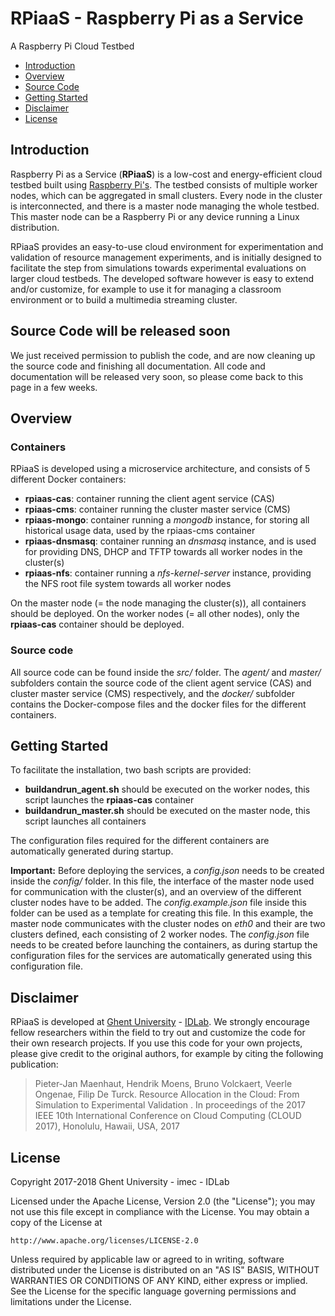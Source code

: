 # RPiaaS - Raspberry Pi as a Service
A Raspberry Pi Cloud Testbed 

- [Introduction](#introduction)
- [Overview](#overview)
- [Source Code](#source-code)
- [Getting Started](#getting-started)
- [Disclaimer](#disclaimer)
- [License](#license)

## Introduction

Raspberry Pi as a Service (**RPiaaS**) is a low-cost and energy-efficient cloud testbed built using [Raspberry Pi's](https://www.raspberrypi.org). The testbed consists of multiple worker nodes, which can be aggregated in small clusters. Every node in the cluster is interconnected, and there is a master node managing the whole testbed. This master node can be a Raspberry Pi or any device running a Linux distribution.

RPiaaS provides an easy-to-use cloud environment for experimentation and validation of resource management experiments, and is initially designed to facilitate the step from simulations towards experimental evaluations on larger cloud testbeds. The developed software however is easy to extend and/or customize, for example to use it for managing a classroom environment or to build a multimedia streaming cluster.

## Source Code will be released soon

We just received permission to publish the code, and are now cleaning up the source code and finishing all documentation. 
All code and documentation will be released very soon, so please come back to this page in a few weeks.


## Overview

### Containers
RPiaaS is developed using a microservice architecture, and consists of 5 different Docker containers:
- **rpiaas-cas**: container running the client agent service (CAS)
- **rpiaas-cms**: container running the cluster master service (CMS)
- **rpiaas-mongo**: container running a *mongodb* instance, for storing all historical usage data, used by the rpiaas-cms container
- **rpiaas-dnsmasq**: container running an *dnsmasq* instance, and is used for providing DNS, DHCP and TFTP towards all worker nodes in the cluster(s)
- **rpiaas-nfs**: container running a *nfs-kernel-server* instance, providing the NFS root file system towards all worker nodes

On the master node (= the node managing the cluster(s)), all containers should be deployed.
On the worker nodes (= all other nodes), only the **rpiaas-cas** container should be deployed.

### Source code
All source code can be found inside the *src/* folder. The *agent/* and *master/* subfolders contain the source code of the client agent service (CAS) and cluster master service (CMS) respectively, and the *docker/* subfolder contains the Docker-compose files and the docker files for the different containers.

## Getting Started
To facilitate the installation, two bash scripts are provided:
- **buildandrun_agent.sh** should be executed on the worker nodes, this script launches the **rpiaas-cas** container
- **buildandrun_master.sh** should be executed on the master node, this script launches all containers

The configuration files required for the different containers are automatically generated during startup.

**Important:** Before deploying the services, a *config.json* needs to be created inside the *config/* folder. In this file, the interface of the master node used for communication with the cluster(s), and an overview of the different cluster nodes have to be added. The *config.example.json* file inside this folder can be used as a template for creating this file. In this example, the master node communicates with the cluster nodes on *eth0* and their are two clusters defined, each consisting of 2 worker nodes. The *config.json* file needs to be created before launching the containers, as during startup the configuration files for the services are automatically generated using this configuration file.

## Disclaimer

RPiaaS is developed at [Ghent University](https://www.ugent.be/en) - [IDLab](https://www.ugent.be/ea/idlab/en). 
We strongly encourage fellow researchers within the field to try out and customize the code for their own research projects. 
If you use this code for your own projects, please give credit to the original authors, for example by citing the following publication:

> Pieter-Jan Maenhaut, Hendrik Moens, Bruno Volckaert, Veerle Ongenae, Filip De Turck. Resource Allocation in the Cloud: From Simulation to Experimental Validation . In proceedings of the 2017 IEEE 10th International Conference on Cloud Computing (CLOUD 2017), Honolulu, Hawaii, USA, 2017

## License

Copyright 2017-2018 Ghent University - imec - IDLab

Licensed under the Apache License, Version 2.0 (the "License");
you may not use this file except in compliance with the License.
You may obtain a copy of the License at

    http://www.apache.org/licenses/LICENSE-2.0

Unless required by applicable law or agreed to in writing, software
distributed under the License is distributed on an "AS IS" BASIS,
WITHOUT WARRANTIES OR CONDITIONS OF ANY KIND, either express or implied.
See the License for the specific language governing permissions and
limitations under the License.
